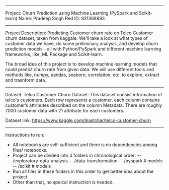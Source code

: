 ------------------------------
 Project: Churn Prediction using Machine Learning (PySpark and Scikit-learn)
 Name: Pradeep Singh
 Red ID: 821368893
 
------------------------------
 Project Description:
 Predicting Customer churn rate on Telco Customer churn dataset, taken from kaggale. We'll take a look at what types of customer  data we have, do some preliminary analysis, and develop churn prediction models - all with Python/PySpark and different machine learning frameworks, like, ML Package and Scikit-learn.
 
 The broad idea of this project is to develop machine learning models that could predict churn rate from given data. We will use different tools and methods like, numpy, pandas, seaborn, correlation, etc. to explore, extract and trasnform data.
 
------------------------------
 Dataset:
 Telco Customer Churn Dataset: This dataset consist information of telco's customers. Each row represents a customer, each column contains customer’s attributes described on the column Metadata. There are roughly 7000 customer data with 21 attribute for each customers.
 
 Dataset link: https://www.kaggle.com/blastchar/telco-customer-churn
 
------------------------------
Instructions to run:
- All notebooks are self-sufficient and there is no dependencies among files/ notebooks.
- Project can be divided into 4 folders in chronological order:
  -- /exploratory-data-analysis
  -- /data-transformation
  -- /pyspark       # models
  -- /scikit        # models
- Run all files in these folders in this order to get better idea about the project.
- Other than that, no speical instruction is needed.




